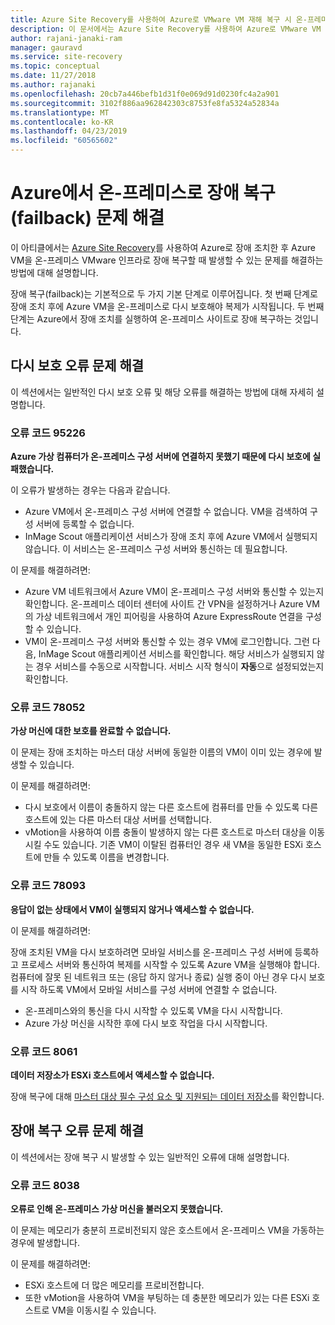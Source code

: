 ```yaml
---
title: Azure Site Recovery를 사용하여 Azure로 VMware VM 재해 복구 시 온-프레미스로 장애 복구(failback) 문제 해결 | Microsoft Docs
description: 이 문서에서는 Azure Site Recovery를 사용하여 Azure로 VMware VM 재해 복구하는 동안 발생하는 장애 복구(failback) 및 다시 보호 문제를 해결하는 방법을 설명합니다.
author: rajani-janaki-ram
manager: gauravd
ms.service: site-recovery
ms.topic: conceptual
ms.date: 11/27/2018
ms.author: rajanaki
ms.openlocfilehash: 20cb7a446befb1d31f0e069d91d0230fc4a2a901
ms.sourcegitcommit: 3102f886aa962842303c8753fe8fa5324a52834a
ms.translationtype: MT
ms.contentlocale: ko-KR
ms.lasthandoff: 04/23/2019
ms.locfileid: "60565602"
---
```

# <a name="troubleshoot-failback-to-on-premises-from-azure"></a>Azure에서 온-프레미스로 장애 복구(failback) 문제 해결

이 아티클에서는 [Azure Site Recovery](site-recovery-overview.md)를 사용하여 Azure로 장애 조치한 후 Azure VM을 온-프레미스 VMware 인프라로 장애 복구할 때 발생할 수 있는 문제를 해결하는 방법에 대해 설명합니다.

장애 복구(failback)는 기본적으로 두 가지 기본 단계로 이루어집니다. 첫 번째 단계로 장애 조치 후에 Azure VM을 온-프레미스로 다시 보호해야 복제가 시작됩니다. 두 번째 단계는 Azure에서 장애 조치를 실행하여 온-프레미스 사이트로 장애 복구하는 것입니다.

## <a name="troubleshoot-reprotection-errors"></a>다시 보호 오류 문제 해결

이 섹션에서는 일반적인 다시 보호 오류 및 해당 오류를 해결하는 방법에 대해 자세히 설명합니다.

### <a name="error-code-95226"></a>오류 코드 95226

**Azure 가상 컴퓨터가 온-프레미스 구성 서버에 연결하지 못했기 때문에 다시 보호에 실패했습니다.**

이 오류가 발생하는 경우는 다음과 같습니다.

* Azure VM에서 온-프레미스 구성 서버에 연결할 수 없습니다. VM을 검색하여 구성 서버에 등록할 수 없습니다.
* InMage Scout 애플리케이션 서비스가 장애 조치 후에 Azure VM에서 실행되지 않습니다. 이 서비스는 온-프레미스 구성 서버와 통신하는 데 필요합니다.

이 문제를 해결하려면:

* Azure VM 네트워크에서 Azure VM이 온-프레미스 구성 서버와 통신할 수 있는지 확인합니다. 온-프레미스 데이터 센터에 사이트 간 VPN을 설정하거나 Azure VM의 가상 네트워크에서 개인 피어링을 사용하여 Azure ExpressRoute 연결을 구성할 수 있습니다.
* VM이 온-프레미스 구성 서버와 통신할 수 있는 경우 VM에 로그인합니다. 그런 다음, InMage Scout 애플리케이션 서비스를 확인합니다. 해당 서비스가 실행되지 않는 경우 서비스를 수동으로 시작합니다. 서비스 시작 형식이 **자동**으로 설정되었는지 확인합니다.

### <a name="error-code-78052"></a>오류 코드 78052

**가상 머신에 대한 보호를 완료할 수 없습니다.**

이 문제는 장애 조치하는 마스터 대상 서버에 동일한 이름의 VM이 이미 있는 경우에 발생할 수 있습니다.

이 문제를 해결하려면:

* 다시 보호에서 이름이 충돌하지 않는 다른 호스트에 컴퓨터를 만들 수 있도록 다른 호스트에 있는 다른 마스터 대상 서버를 선택합니다.
* vMotion을 사용하여 이름 충돌이 발생하지 않는 다른 호스트로 마스터 대상을 이동시킬 수도 있습니다. 기존 VM이 이탈된 컴퓨터인 경우 새 VM을 동일한 ESXi 호스트에 만들 수 있도록 이름을 변경합니다.


### <a name="error-code-78093"></a>오류 코드 78093

**응답이 없는 상태에서 VM이 실행되지 않거나 액세스할 수 없습니다.**

이 문제를 해결하려면:

장애 조치된 VM을 다시 보호하려면 모바일 서비스를 온-프레미스 구성 서버에 등록하고 프로세스 서버와 통신하여 복제를 시작할 수 있도록 Azure VM을 실행해야 합니다. 컴퓨터에 잘못 된 네트워크 또는 (응답 하지 않거나 종료) 실행 중이 아닌 경우 다시 보호를 시작 하도록 VM에서 모바일 서비스를 구성 서버에 연결할 수 없습니다.

* 온-프레미스와의 통신을 다시 시작할 수 있도록 VM을 다시 시작합니다.
* Azure 가상 머신을 시작한 후에 다시 보호 작업을 다시 시작합니다.

### <a name="error-code-8061"></a>오류 코드 8061

**데이터 저장소가 ESXi 호스트에서 액세스할 수 없습니다.**

장애 복구에 대해 [마스터 대상 필수 구성 요소 및 지원되는 데이터 저장소](vmware-azure-reprotect.md#deploy-a-separate-master-target-server)를 확인합니다.


## <a name="troubleshoot-failback-errors"></a>장애 복구 오류 문제 해결

이 섹션에서는 장애 복구 시 발생할 수 있는 일반적인 오류에 대해 설명합니다.

### <a name="error-code-8038"></a>오류 코드 8038

**오류로 인해 온-프레미스 가상 머신을 불러오지 못했습니다.**

이 문제는 메모리가 충분히 프로비전되지 않은 호스트에서 온-프레미스 VM을 가동하는 경우에 발생합니다. 

이 문제를 해결하려면:

* ESXi 호스트에 더 많은 메모리를 프로비전합니다.
* 또한 vMotion을 사용하여 VM을 부팅하는 데 충분한 메모리가 있는 다른 ESXi 호스트로 VM을 이동시킬 수 있습니다.
